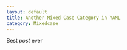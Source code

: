 ```yaml
---
layout: default
title: Another Mixed Case Category in YAML
category: Mixedcase
---
```


Best *post* ever

